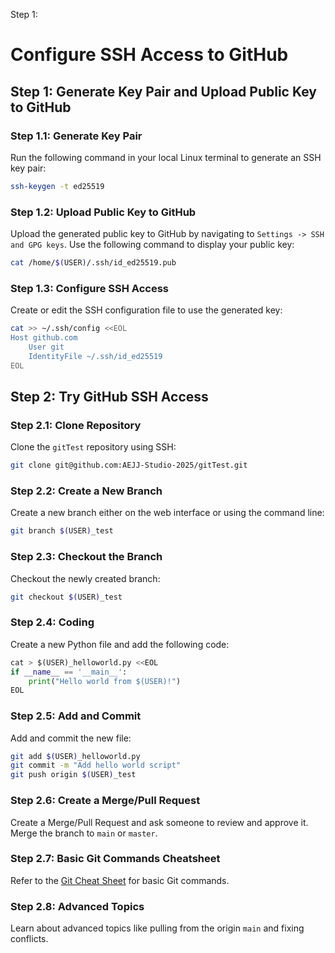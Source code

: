 Step 1:
# Configure SSH Access to GitHub

## Step 1: Generate Key Pair and Upload Public Key to GitHub

### Step 1.1: Generate Key Pair
Run the following command in your local Linux terminal to generate an SSH key pair:
```sh
ssh-keygen -t ed25519
```

### Step 1.2: Upload Public Key to GitHub
Upload the generated public key to GitHub by navigating to `Settings -> SSH and GPG keys`. Use the following command to display your public key:
```sh
cat /home/$(USER)/.ssh/id_ed25519.pub
```

### Step 1.3: Configure SSH Access
Create or edit the SSH configuration file to use the generated key:
```sh
cat >> ~/.ssh/config <<EOL
Host github.com
    User git
    IdentityFile ~/.ssh/id_ed25519
EOL
```

## Step 2: Try GitHub SSH Access

### Step 2.1: Clone Repository
Clone the `gitTest` repository using SSH:
```sh
git clone git@github.com:AEJJ-Studio-2025/gitTest.git
```

### Step 2.2: Create a New Branch
Create a new branch either on the web interface or using the command line:
```sh
git branch $(USER)_test
```

### Step 2.3: Checkout the Branch
Checkout the newly created branch:
```sh
git checkout $(USER)_test
```

### Step 2.4: Coding
Create a new Python file and add the following code:
```python
cat > $(USER)_helloworld.py <<EOL
if __name__ == '__main__':
    print("Hello world from $(USER)!")
EOL
```

### Step 2.5: Add and Commit
Add and commit the new file:
```sh
git add $(USER)_helloworld.py
git commit -m "Add hello world script"
git push origin $(USER)_test
```

### Step 2.6: Create a Merge/Pull Request
Create a Merge/Pull Request and ask someone to review and approve it. Merge the branch to `main` or `master`.

### Step 2.7: Basic Git Commands Cheatsheet
Refer to the [Git Cheat Sheet](https://education.github.com/git-cheat-sheet-education.pdf) for basic Git commands.

### Step 2.8: Advanced Topics
Learn about advanced topics like pulling from the origin `main` and fixing conflicts.
